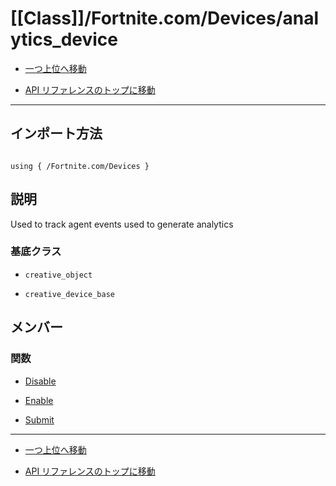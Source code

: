 # [[Class]]/Fortnite.com/Devices/analytics_device

- [一つ上位へ移動](../main.md)

- [API リファレンスのトップに移動](/main.md)

---

## インポート方法

```verse

using { /Fortnite.com/Devices }

```

## 説明

Used to track agent events used to generate analytics

### 基底クラス

- `creative_object`

- `creative_device_base`

## メンバー

### 関数

- [Disable](./F_Disable/main.md)

- [Enable](./F_Enable/main.md)

- [Submit](./F_Submit/main.md)

---

- [一つ上位へ移動](../main.md)

- [API リファレンスのトップに移動](/main.md)
